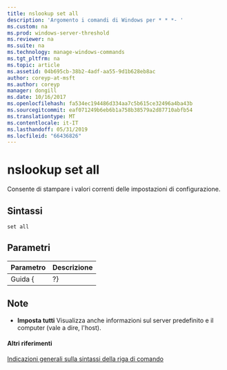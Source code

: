 ```yaml
---
title: nslookup set all
description: 'Argomento i comandi di Windows per * * *- '
ms.custom: na
ms.prod: windows-server-threshold
ms.reviewer: na
ms.suite: na
ms.technology: manage-windows-commands
ms.tgt_pltfrm: na
ms.topic: article
ms.assetid: 04b695cb-38b2-4adf-aa55-9d1b628eb8ac
author: coreyp-at-msft
ms.author: coreyp
manager: dongill
ms.date: 10/16/2017
ms.openlocfilehash: fa534ec194486d334aa7c5b615ce32496a4ba43b
ms.sourcegitcommit: eaf071249b6eb6b1a758b38579a2d87710abfb54
ms.translationtype: MT
ms.contentlocale: it-IT
ms.lasthandoff: 05/31/2019
ms.locfileid: "66436826"
---
```

# <a name="nslookup-set-all"></a>nslookup set all



Consente di stampare i valori correnti delle impostazioni di configurazione.

## <a name="syntax"></a>Sintassi

```
set all 
```

## <a name="parameters"></a>Parametri

| Parametro | Descrizione |
|-----------|-------------|
|   Guida {   |     ?}      |

## <a name="remarks"></a>Note

-   **Imposta tutti** Visualizza anche informazioni sul server predefinito e il computer (vale a dire, l'host).

#### <a name="additional-references"></a>Altri riferimenti

[Indicazioni generali sulla sintassi della riga di comando](command-line-syntax-key.md)
